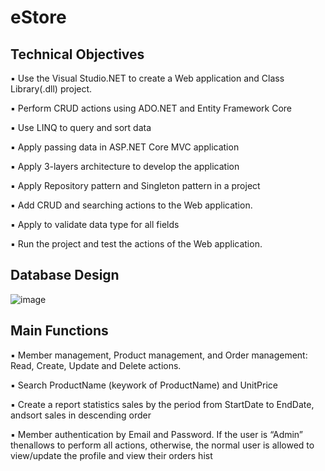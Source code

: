 # eStore
## Technical Objectives
▪ Use the Visual Studio.NET to create a Web application and Class Library(.dll) project.

▪ Perform CRUD actions using ADO.NET and Entity Framework Core

▪ Use LINQ to query and sort data

▪ Apply passing data in ASP.NET Core MVC application

▪ Apply 3-layers architecture to develop the application

▪ Apply Repository pattern and Singleton pattern in a project

▪ Add CRUD and searching actions to the Web application.

▪ Apply to validate data type for all fields

▪ Run the project and test the actions of the Web application.

## Database Design
![image](https://user-images.githubusercontent.com/91947000/179496919-8e3796df-3515-4aa2-ac5e-0dcf605d84dc.png)

## Main Functions
▪ Member management, Product management, and Order management: Read, Create, Update and Delete actions.

▪ Search ProductName (keywork of ProductName) and UnitPrice

▪ Create a report statistics sales by the period from StartDate to EndDate, andsort sales in descending order

▪ Member authentication by Email and Password. If the user is “Admin” thenallows to perform all actions, otherwise, the normal user is allowed to
view/update the profile and view their orders hist
